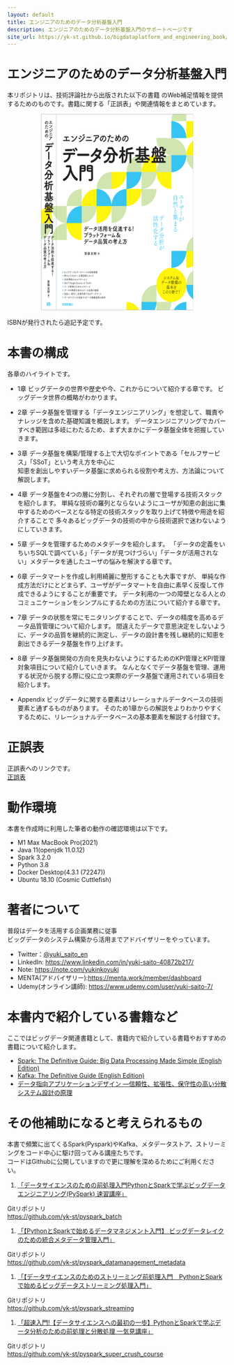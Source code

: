 ```yaml
---
layout: default
title: エンジニアのためのデータ分析基盤入門
description: エンジニアのためのデータ分析基盤入門のサポートページです
site_url: https://yk-st.github.io/bigdataplatform_and_engineering_book/
---
```

   
<h1 id="-">エンジニアのためのデータ分析基盤入門</h1>
<p>本リポジトリは、技術評論社から出版された以下の書籍 のWeb補足情報を提供するためのものです。書籍に関する「正誤表」や関連情報をまとめています。</p>
<p align="center"><img src="title.png" width="350" height="450"></p>
<p>ISBNが発行されたら追記予定です。</p>
<h1 id="-">本書の構成</h1>
<p>各章のハイライトです。</p>
<ul>
<li><p>1章
ビッグデータの世界や歴史や今、これからについて紹介する章です。
ビッグデータ世界の概略がわかります。</p>
</li>
<li><p>2章
データ基盤を管理する「データエンジニアリング」を想定して、職責やナレッジを含めた基礎知識を概説します。
データエンジニアリングでカバーすべき範囲は多岐にわたるため、まず大まかにデータ基盤全体を把握していきます。</p>
</li>
<li><p>3章
データ基盤を構築/管理する上で大切なポイントである「セルフサービス」「SSoT」という考え方を中心に<br>知恵を創出しやすいデータ基盤に求められる役割や考え方、方法論について解説します。</p>
</li>
<li><p>4章
データ基盤を4つの層に分割し、それぞれの層で登場する技術スタックを紹介します。
単純な技術の羅列とならないようにユーザが知恵の創出に集中するためのベースとなる特定の技術スタックを取り上げて特徴や用途を紹介することで
多々あるビッグデータの技術の中から技術選択で迷わないようにしていきます。</p>
</li>
<li><p>5章
データを管理するためのメタデータを紹介します。
「データの定義をいちいちSQLで調べている」「データが見つけづらい」「データが活用されない」メタデータを通したユーザの悩みを解決する章です。</p>
</li>
<li><p>6章
データマートを作成し利用綺麗に整形することも大事ですが、
単純な作成方法だけにとどまらず、ユーザがデータマートを自由に素早く反復して作成できるようにすることが重要です。
データ利用の一つの障壁となる人とのコミュニケーションをシンプルにするための方法について紹介する章です。</p>
</li>
<li><p>7章
データの状態を常にモニタリングすることで、データの精度を高めるデータ品質管理について紹介します。
間違えたデータで意思決定をしないように、データの品質を継続的に測定し、データの設計書を残し継続的に知恵を創出できるデータ基盤を作り上げます。</p>
</li>
<li><p>8章
データ基盤開発の方向を見失わないようにするためのKPI管理とKPI管理対象項目について紹介していきます。
なんとなくでデータ基盤を管理、運用する状況から脱する際に役に立つ実際のデータ基盤で運用されている項目を紹介します。</p>
</li>
<li><p>Appendix
ビッグデータに関する要素はリレーショナルデータベースの技術要素と通ずるものがあります。
そのため1章からの解説をよりわかりやすくするために、リレーショナルデータベースの基本要素を解説する付録です。</p>
</li>
</ul>
<h1 id="-">正誤表</h1>
<p>正誤表へのリンクです。<br><a href="errors.md">正誤表</a></p>
<h1 id="-">動作環境</h1>
<p>本書を作成時に利用した筆者の動作の確認環境は以下です。</p>
<ul>
<li>M1 Max MacBook Pro(2021)</li>
<li>Java 11(openjdk 11.0.12)</li>
<li>Spark 3.2.0</li>
<li>Python 3.8</li>
<li>Docker Desktop(4.3.1 (72247))</li>
<li>Ubuntu 18.10 (Cosmic Cuttlefish)</li>
</ul>
<h1 id="-">著者について</h1>
<p>普段はデータを活用する企画業務に従事<br>ビッグデータのシステム構築から活用までアドバイザリーをやっています。</p>
<ul>
<li>Twitter：<a href="https://twitter.com/yuki_saito_en">@yuki_saito_en</a></li>
<li>LinkedIn: <a href="https://www.linkedin.com/in/yuki-saito-40872b217/">https://www.linkedin.com/in/yuki-saito-40872b217/</a></li>
<li>Note: <a href="https://note.com/yukinkoyuki">https://note.com/yukinkoyuki</a></li>
<li>MENTA(アドバイザリー):<a href="https://menta.work/member/dashboard">https://menta.work/member/dashboard</a></li>
<li>Udemy(オンライン講師): <a href="https://www.udemy.com/user/yuki-saito-7/">https://www.udemy.com/user/yuki-saito-7/</a></li>
</ul>
<h1 id="-">本書内で紹介している書籍など</h1>
<p>ここではビッグデータ関連書籍として、書籍内で紹介している書籍やおすすめの書籍について紹介します。</p>
<ul>
<li><a href="https://amzn.to/3nQ90ts">Spark: The Definitive Guide: Big Data Processing Made Simple (English Edition)</a></li>
<li><a href="https://amzn.to/3nNMcdU">Kafka: The Definitive Guide (English Edition)</a></li>
<li><a href="https://amzn.to/3tQh69g">データ指向アプリケーションデザイン ―信頼性、拡張性、保守性の高い分散システム設計の原理</a></li>
</ul>
<h1 id="-">その他補助になると考えられるもの</h1>
<p>本書で頻繁に出てくるSpark(Pyspark)やKafka、メタデータストア、ストリーミングをコード中心に駆け回ってみる講座たちです。<br>コードはGithubに公開していますので更に理解を深めるためにご利用ください。</p>
<ol>
<li><a href="https://www.udemy.com/course/python-spark-pyspark/?referralCode=E67BF8B61F65866794EB">「データサイエンスのための前処理入門PythonとSparkで学ぶビッグデータエンジニアリング(PySpark) 速習講座」</a></li>
</ol>
<p>Gitリポジトリ<br><a href="https://github.com/yk-st/pyspark_batch">https://github.com/yk-st/pyspark_batch</a></p>
<ol>
<li><a href="https://www.udemy.com/course/draft/4367192/?referralCode=AB48AD18D10E55DCB0E5">「【PythonとSparkで始めるデータマネジメント入門】 ビッグデータレイクのための統合メタデータ管理入門」</a></li>
</ol>
<p>Gitリポジトリ<br><a href="https://github.com/yk-st/pyspark_datamanagement_metadata">https://github.com/yk-st/pyspark_datamanagement_metadata</a></p>
<ol>
<li><a href="https://www.udemy.com/course/python-spark-streaming/?referralCode=F5E3B429A5C47468BDAD">「【データサイエンスのためのストリーミング前処理入門　PythonとSparkで始めるビッグデータストリーミング処理入門」</a></li>
</ol>
<p>Gitリポジトリ<br><a href="https://github.com/yk-st/pyspark_streaming">https://github.com/yk-st/pyspark_streaming</a></p>
<ol>
<li><a href="https://www.udemy.com/course/draft/4415660/?referralCode=EF89D5D240FB483AF4A1">「超速入門!【データサイエンスへの最初の一歩】PythonとSparkで学ぶデータ分析のための前処理と分散処理 一気見講座」</a></li>
</ol>
<p>Gitリポジトリ<br><a href="https://github.com/yk-st/pyspark_super_crush_course">https://github.com/yk-st/pyspark_super_crush_course</a></p>
